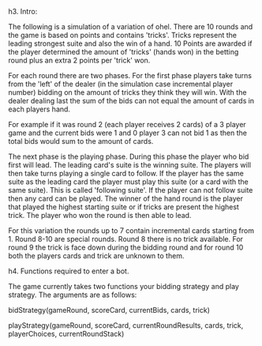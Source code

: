 h3. Intro:

The following is a simulation of a variation of ohel. There are 10 rounds and the game is based on points and contains 'tricks'. Tricks represent the leading strongest suite and also the win of a hand. 10 Points are awarded if the player determined the amount of 'tricks' (hands won) in the betting round plus an extra 2 points per 'trick' won.

For each round there are two phases. For the first phase players take turns from the 'left' of the dealer (in the simulation case incremental player number) bidding on the amount of tricks they think they will win. With the dealer dealing last the sum of the bids can not equal the amount of cards in each players hand.

For example if it was round 2 (each player receives 2 cards) of a 3 player game and the current bids were 1 and 0 player 3 can not bid 1 as then the total bids would sum to the amount of cards. 

The next phase is the playing phase. During this phase the player who bid first will lead. The leading card's suite is the winning suite. The players will then take turns playing a single card to follow. If the player has the same suite as the leading card the player must play this suite (or a card with the same suite). This is called 'following suite'. If the player can not follow suite then any card can be played. The winner of the hand round is the player that played the highest starting suite or if tricks are present the highest trick. The player who won the round is then able to lead.

For this variation the rounds up to 7 contain incremental cards starting from 1. Round 8-10 are special rounds. Round 8 there is no trick available. For round 9 the trick is face down during the bidding round and for round 10 both the players cards and trick are unknown to them. 


h4. Functions required to enter a bot.

The game currently takes two functions your bidding strategy and play strategy. The arguments are as follows:

bidStrategy(gameRound, scoreCard, currentBids, cards, trick)

playStrategy(gameRound, scoreCard, currentRoundResults, cards, trick, playerChoices, currentRoundStack)